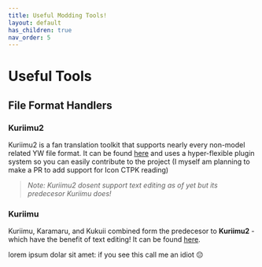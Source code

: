 ```yaml
---
title: Useful Modding Tools!
layout: default
has_children: true
nav_order: 5
---
```


# Useful Tools
## File Format Handlers

### **Kuriimu2**
Kuriimu2 is a fan translation toolkit that supports nearly every non-model related YW file format.
It can be found [here](https://github.com/FanTranslatorsInternational/Kuriimu2) and uses a hyper-flexible plugin system so you can easily contribute to the project (I myself am planning to make a PR to add support for Icon CTPK reading)
> *Note: Kuriimu2 dosent support text editing as of yet but its predecesor Kuriimu does!*

### **Kuriimu**
Kuriimu, Karamaru, and Kukuii combined form the predecesor to **Kuriimu2** - which have the benefit of text editing! It can be found [here](https://github.com/IcySon55/Kuriimu).

lorem ipsum dolar sit amet: if you see this call me an idiot
😔
